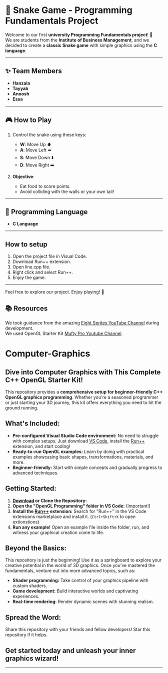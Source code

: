 # 🐍 Snake Game - Programming Fundamentals Project  

Welcome to our first **university Programming Fundamentals project**! 🎉  
We are students from the **Institute of Business Management**, and we decided to create a **classic Snake game** with simple graphics using the **C language**.  

---

## ✨ Team Members  
- **Hanzala**  
- **Tayyab**  
- **Anoosh**  
- **Essa**  

---

## 🎮 How to Play  
1. Control the snake using these keys:  
   - **W**: Move Up ⬆️  
   - **A**: Move Left ⬅️  
   - **S**: Move Down ⬇️  
   - **D**: Move Right ➡️  

2. **Objective**:  
   - Eat food to score points.  
   - Avoid colliding with the walls or your own tail!  

---

## 🔧 Programming Language  
- **C Language**  

---

## How to setup 
1. Open the project file in Visual Code.
2. Download Run++ extension.
3. Open line.cpp file.
4. Right click and select Run++.
5. Enjoy the game.

---

Feel free to explore our project. Enjoy playing! 🚀

## 📚 Resources  
We took guidance from the amazing [Eight Sprites YouTube Channel](https://www.youtube.com/@eightsprites) during development.  
We used OpenGL Starter Kit [Mufty Pro Youtube Channel](https://www.youtube.com/watch?v=e87xNc0Akp4).

# Computer-Graphics
##  Dive into Computer Graphics with This Complete C++ OpenGL Starter Kit!

This repository provides a **comprehensive setup for beginner-friendly C++ OpenGL graphics programming**. Whether you're a seasoned programmer or just starting your 3D journey, this kit offers everything you need to hit the ground running.

## **What's Included:**

* **Pre-configured Visual Studio Code environment:** No need to struggle with complex setups. Just download [VS Code](https://code.visualstudio.com/download), install the [Run++](https://marketplace.visualstudio.com/items?itemName=AlbinBD.run) extension, and start coding!
* **Ready-to-run OpenGL examples:** Learn by doing with practical examples showcasing basic shapes, transformations, materials, and more.
* **Beginner-friendly:** Start with simple concepts and gradually progress to advanced techniques.

## **Getting Started:**

1. **[Download](https://github.com/MdAlbinHossain/Computer-Graphics/archive/refs/heads/main.zip) or Clone the Repository:**
2. **Open the "OpenGL Programming" folder in VS Code:** (Important!)
3. **Install the [Run++](https://marketplace.visualstudio.com/items?itemName=AlbinBD.run) extension:** Search for "Run++" in the VS Code extensions marketplace and install it. (`Ctrl+Shift+X` to open extionstions)
4. **Run any example!** Open an example file inside the folder, run, and witness your graphical creation come to life.

## **Beyond the Basics:**

This repository is just the beginning! Use it as a springboard to explore your creative potential in the world of 3D graphics. Once you've mastered the fundamentals, venture out into more advanced topics, such as:

* **Shader programming:** Take control of your graphics pipeline with custom shaders.
* **Game development:** Build interactive worlds and captivating experiences.
* **Real-time rendering:** Render dynamic scenes with stunning realism.

## **Spread the Word:**

Share this repository with your friends and fellow developers! Star this repository if it helps.

## **Get started today and unleash your inner graphics wizard!**

---